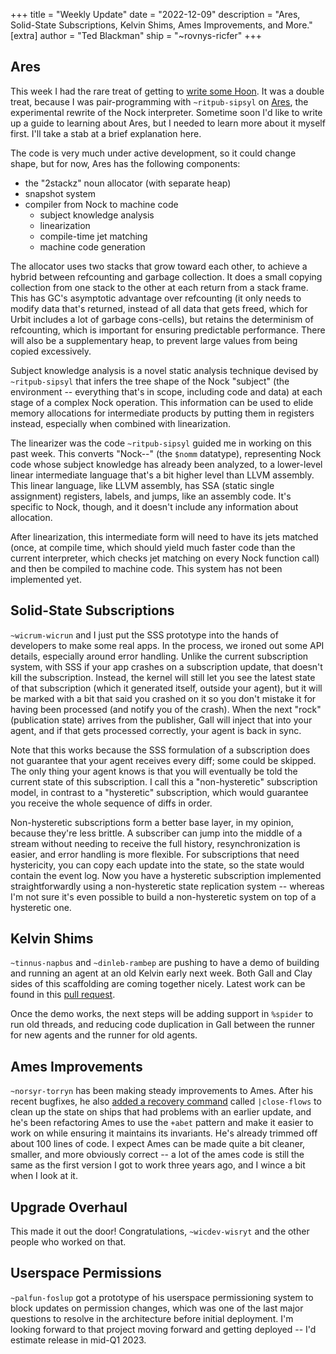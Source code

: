 +++
title = "Weekly Update"
date = "2022-12-09"
description = "Ares, Solid-State Subscriptions, Kelvin Shims, Ames Improvements, and More."
[extra]
author = "Ted Blackman"
ship = "~rovnys-ricfer"
+++


## Ares

This week I had the rare treat of getting to [write some Hoon](https://github.com/urbit/new-mars/commit/638b761e93c41580f535009a766c0c3e2332344d).  It was a double treat, because I was pair-programming with `~ritpub-sipsyl` on [Ares](https://roadmap.urbit.org/project/new-mars), the experimental rewrite of the Nock interpreter.  Sometime soon I'd like to write up a guide to learning about Ares, but I needed to learn more about it myself first.  I'll take a stab at a brief explanation here.

The code is very much under active development, so it could change shape, but for now, Ares has the following components:
- the "2stackz" noun allocator (with separate heap)
- snapshot system
- compiler from Nock to machine code
  - subject knowledge analysis
  - linearization
  - compile-time jet matching
  - machine code generation

The allocator uses two stacks that grow toward each other, to achieve a hybrid between refcounting and garbage collection.  It does a small copying collection from one stack to the other at each return from a stack frame.  This has GC's asymptotic advantage over refcounting (it only needs to modify data that's returned, instead of all data that gets freed, which for Urbit includes a lot of garbage cons-cells), but retains the determinism of refcounting, which is important for ensuring predictable performance.  There will also be a supplementary heap, to prevent large values from being copied excessively.

Subject knowledge analysis is a novel static analysis technique devised by `~ritpub-sipsyl` that infers the tree shape of the Nock "subject" (the environment -- everything that's in scope, including code and data) at each stage of a complex Nock operation.  This information can be used to elide memory allocations for intermediate products by putting them in registers instead, especially when combined with linearization.

The linearizer was the code `~ritpub-sipsyl` guided me in working on this past week.  This converts "Nock--" (the `$nomm` datatype), representing Nock code whose subject knowledge has already been analyzed, to a lower-level linear intermediate language that's a bit higher level than LLVM assembly.  This linear language, like LLVM assembly, has SSA (static single assignment) registers, labels, and jumps, like an assembly code.  It's specific to Nock, though, and it doesn't include any information about allocation.

After linearization, this intermediate form will need to have its jets matched (once, at compile time, which should yield much faster code than the current interpreter, which checks jet matching on every Nock function call) and then be compiled to machine code.  This system has not been implemented yet.

## Solid-State Subscriptions

`~wicrum-wicrun` and I just put the SSS prototype into the hands of developers to make some real apps.  In the process, we ironed out some API details, especially around error handling.  Unlike the current subscription system, with SSS if your app crashes on a subscription update, that doesn't kill the subscription.  Instead, the kernel will still let you see the latest state of that subscription (which it generated itself, outside your agent), but it will be marked with a bit that said you crashed on it so you don't mistake it for having been processed (and notify you of the crash).  When the next "rock" (publication state) arrives from the publisher, Gall will inject that into your agent, and if that gets processed correctly, your agent is back in sync.

Note that this works because the SSS formulation of a subscription does not guarantee that your agent receives every diff; some could be skipped.  The only thing your agent knows is that you will eventually be told the current state of this subscription.  I call this a "non-hysteretic" subscription model, in contrast to a "hysteretic" subscription, which would guarantee you receive the whole sequence of diffs in order.

Non-hysteretic subscriptions form a better base layer, in my opinion, because they're less brittle.  A subscriber can jump into the middle of a stream without needing to receive the full history, resynchronization is easier, and error handling is more flexible.  For subscriptions that need hystericity, you can copy each update into the state, so the state would contain the event log.  Now you have a hysteretic subscription implemented straightforwardly using a non-hysteretic state replication system -- whereas I'm not sure it's even possible to build a non-hysteretic system on top of a hysteretic one.

## Kelvin Shims

`~tinnus-napbus` and `~dinleb-rambep` are pushing to have a demo of building and running an agent at an old Kelvin early next week.  Both Gall and Clay sides of this scaffolding are coming together nicely.  Latest work can be found in this [pull request](https://github.com/urbit/urbit/pull/6104).

Once the demo works, the next steps will be adding support in `%spider` to run old threads, and reducing code duplication in Gall between the runner for new agents and the runner for old agents.

## Ames Improvements

`~norsyr-torryn` has been making steady improvements to Ames.  After his recent bugfixes, he also [added a recovery command](https://github.com/urbit/urbit/pull/6129) called `|close-flows` to clean up the state on ships that had problems with an earlier update, and he's been refactoring Ames to use the `+abet` pattern and make it easier to work on while ensuring it maintains its invariants.  He's already trimmed off about 100 lines of code.  I expect Ames can be made quite a bit cleaner, smaller, and more obviously correct -- a lot of the ames code is still the same as the first version I got to work three years ago, and I wince a bit when I look at it.

## Upgrade Overhaul

This made it out the door!  Congratulations, `~wicdev-wisryt` and the other people who worked on that.

## Userspace Permissions

`~palfun-foslup` got a prototype of his userspace permissioning system to block updates on permission changes, which was one of the last major questions to resolve in the architecture before initial deployment.  I'm looking forward to that project moving forward and getting deployed -- I'd estimate release in mid-Q1 2023.
